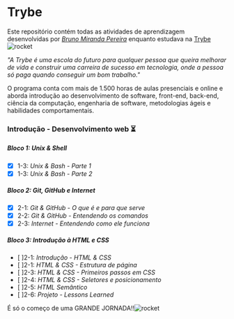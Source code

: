# Trybe

Este repositório contém todas as atividades de aprendizagem desenvolvidas por  _[Bruno Miranda Pereira](https://www.linkedin.com/in/brunompe/)_  enquanto estudava na  [Trybe](https://www.betrybe.com/)  ![rocket](https://github.githubassets.com/images/icons/emoji/unicode/1f680.png)

_"A Trybe é uma escola do futuro para qualquer pessoa que queira melhorar de vida e construir uma carreira de sucesso em tecnologia, onde a pessoa só paga quando conseguir um bom trabalho."_

O programa conta com mais de 1.500 horas de aulas presenciais e online e aborda introdução ao desenvolvimento de software, front-end, back-end, ciência da computação, engenharia de software, metodologias ágeis e habilidades comportamentais.

### Introdução - Desenvolvimento web :hourglass_flowing_sand:
##### Bloco 1: Unix & Shell

- [x] 1-3:  _Unix & Bash - Parte 1_
- [x]  1-3:  _Unix & Bash - Parte 2_
   
##### Bloco 2: Git, GitHub e Internet

- [x] 2-1:  _Git & GitHub - O que é e para que serve_
- [x] 2-2:  _Git & GitHub - Entendendo os comandos_
- [x] 2-3:  _Internet - Entendendo como ele funciona_

##### Bloco 3: Introdução à HTML e CSS

- [ ]2-1:  _Introdução - HTML & CSS_
- [ ]2-1:  _HTML & CSS - Estrutura de página_
- [ ]2-3: _HTML & CSS - Primeiros passos em CSS_
- [ ]2-4: _HTML & CSS - Seletores e posicionamento_
- [ ]2-5: _HTML Semântico_
- [ ]2-6: _Projeto - Lessons Learned_

É só o começo de uma GRANDE JORNADA!!![rocket](https://github.githubassets.com/images/icons/emoji/unicode/1f680.png)


